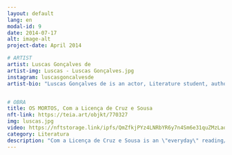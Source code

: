 ```yaml
---
layout: default
lang: en
modal-id: 9
date: 2014-07-17
alt: image-alt
project-date: April 2014

# ARTIST
artist: Luscas Gonçalves de
artist-img: Luscas - Luscas Gonçalves.jpg
instagram: luscasgoncalvesde
artist-bio: "Luscas Gonçalves de is an actor, Literature student, author and researcher. He is currently working the plays of the Trupe Estrela; in the scenic experiment Com a Licença de Cruz e Sousa; in his solo work Campo Minado; in recent years he has been in contact with the Open Program, from the Workcenter of J. Grotowski and Thomas R. (Italy), and had the opportunity to present, in Turkey, the work The Hidden Sayings, repertoire of the group, as well as Sedentos, developed in Londrina (Brazil); researches the Vissungo, an Afro-Mineiro song."


# OBRA
title: OS MORTOS, Com a Licença de Cruz e Sousa
nft-link: https://teia.art/objkt/770327
img: luscas.jpg
video: https://nftstorage.link/ipfs/QmZfkjPYz4LNRbYR6y7n4Sm6e31quZMzLaqqaguDG1T7zi
category: Literatura
description: "Com a Licença de Cruz e Sousa is an \"everyday\" reading/performance that appreciates the poetic work of the symbolist author Cruz e Souza and, through the articulation of creative practices, builds pills of poems within an ordinary context."
---
```

